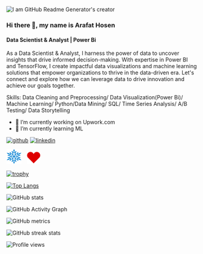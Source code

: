 ![I am GitHub Readme Generator's creator](https://media.licdn.com/dms/image/D5616AQHV8BvFPAMUPQ/profile-displaybackgroundimage-shrink_350_1400/0/1697987276867?e=1703721600&v=beta&t=jMUOc9gta-M99u_jzi1nxCOE5S7Sxb-G1FRMUOyi2cM)

### Hi there 👋, my name is Arafat Hosen
#### Data Scientist & Analyst | Power Bi

As a Data Scientist & Analyst, I harness the power of data to uncover insights that drive informed decision-making. With expertise in Power BI and TensorFlow, I create impactful data visualizations and machine learning solutions that empower organizations to thrive in the data-driven era. Let's connect and explore how we can leverage data to drive innovation and achieve our goals together.

Skills: Data Cleaning and Preprocessing/ Data Visualization(Power Bi)/ Machine Learning/ Python/Data Mining/ SQL/ Time Series Analysis/ A/B Testing/ Data Storytelling

- 🔭 I’m currently working on Upwork.com 
- 🌱 I’m currently learning ML 


[<img src='https://cdn.jsdelivr.net/npm/simple-icons@3.0.1/icons/github.svg' alt='github' height='40'>](https://github.com/ArafatSihab)  [<img src='https://cdn.jsdelivr.net/npm/simple-icons@3.0.1/icons/linkedin.svg' alt='linkedin' height='40'>](https://www.linkedin.com/in/arafat-hosen/)  

<a href='https://archiveprogram.github.com/'><img src='https://raw.githubusercontent.com/acervenky/animated-github-badges/master/assets/acbadge.gif' width='40' height='40'></a> <a href='https://docs.github.com/en/github/supporting-the-open-source-community-with-github-sponsors'><img src='https://raw.githubusercontent.com/acervenky/animated-github-badges/master/assets/sponsorbadge.gif' width='35' height='35'></a> 

[![trophy](https://github-profile-trophy.vercel.app/?username=ArafatSihab)](https://github.com/ryo-ma/github-profile-trophy)

[![Top Langs](https://github-readme-stats.vercel.app/api/top-langs/?username=ArafatSihab)](https://github.com/anuraghazra/github-readme-stats)

![GitHub stats](https://github-readme-stats.vercel.app/api?username=ArafatSihab&show_icons=true)  

![GitHub Activity Graph](https://activity-graph.herokuapp.com/graph?username=ArafatSihab)  

![GitHub metrics](https://metrics.lecoq.io/ArafatSihab)  

![GitHub streak stats](https://streak-stats.demolab.com/?user=ArafatSihab)  

![Profile views](https://gpvc.arturio.dev/ArafatSihab)  
